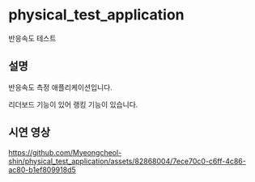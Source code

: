 # physical_test_application
반응속도 테스트

## 설명
반응속도 측정 애플리케이션입니다.

리더보드 기능이 있어 랭킹 기능이 있습니다.
## 시연 영상
https://github.com/Myeongcheol-shin/physical_test_application/assets/82868004/7ece70c0-c6ff-4c86-ac80-b1ef809918d5


